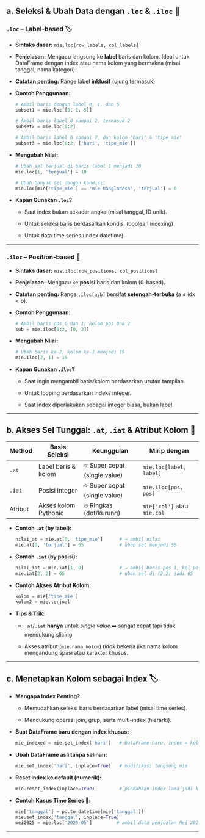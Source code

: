 ## a. Seleksi & Ubah Data dengan `.loc` & `.iloc` 🎯

### `.loc` – Label‑based 🏷️

- **Sintaks dasar:** `mie.loc[row_labels, col_labels]`
    
- **Penjelasan:** Mengacu langsung ke **label** baris dan kolom. Ideal untuk DataFrame dengan index atau nama kolom yang bermakna (misal tanggal, nama kategori).
    
- **Catatan penting:** Range label **inklusif** (ujung termasuk).
    
- **Contoh Penggunaan:**
    
    ```python
    # Ambil baris dengan label 0, 1, dan 5
    subset1 = mie.loc[[0, 1, 5]]
    
    # Ambil baris label 0 sampai 2, termasuk 2
    subset2 = mie.loc[0:2]
    
    # Ambil baris label 0 sampai 2, dan kolom 'hari' & 'tipe_mie'
    subset3 = mie.loc[0:2, ['hari', 'tipe_mie']]
    ```
    
- **Mengubah Nilai:**
    
    ```python
    # Ubah sel terjual di baris label 1 menjadi 10
    mie.loc[1, 'terjual'] = 10
    ```
    
    ```python
    # Ubah banyak sel dengan kondisi:
    mie.loc[mie['tipe_mie'] == 'mie bangladesh', 'terjual'] = 0
    ```
    
- **Kapan Gunakan `.loc`?**
    
    - Saat index bukan sekadar angka (misal tanggal, ID unik).
        
    - Untuk seleksi baris berdasarkan kondisi (boolean indexing).
        
    - Untuk data time series (index datetime).
        

---

### `.iloc` – Position‑based 📍

- **Sintaks dasar:** `mie.iloc[row_positions, col_positions]`
    
- **Penjelasan:** Mengacu ke **posisi** baris dan kolom (0-based).
    
- **Catatan penting:** Range `.iloc[a:b]` bersifat **setengah-terbuka** (a ≤ idx < b).
    
- **Contoh Penggunaan:**
    
    ```python
    # Ambil baris pos 0 dan 1; kolom pos 0 & 2
    sub = mie.iloc[0:2, [0, 2]]
    ```
    
- **Mengubah Nilai:**
    
    ```python
    # Ubah baris ke-2, kolom ke-1 menjadi 15
    mie.iloc[2, 1] = 15
    ```
    
- **Kapan Gunakan `.iloc`?**
    
    - Saat ingin mengambil baris/kolom berdasarkan urutan tampilan.
        
    - Untuk looping berdasarkan indeks integer.
        
    - Saat index diperlakukan sebagai integer biasa, bukan label.
        

---

## b. Akses Sel Tunggal: `.at`, `.iat` & Atribut Kolom 🔑

|Method|Basis Seleksi|Keunggulan|Mirip dengan|
|---|---|---|---|
|`.at`|Label baris & kolom|⭐ Super cepat (single value)|`mie.loc[label, label]`|
|`.iat`|Posisi integer|⭐ Super cepat (single value)|`mie.iloc[pos, pos]`|
|Atribut|Akses kolom Pythonic|🔥 Ringkas (dot/kurung)|`mie['col']` atau `mie.col`|

- **Contoh `.at` (by label):**
    
    ```python
    nilai_at = mie.at[0, 'tipe_mie']      # → ambil nilai
    mie.at[0, 'terjual'] = 55             # ubah sel menjadi 55
    ```
    
- **Contoh `.iat` (by posisi):**
    
    ```python
    nilai_iat = mie.iat[1, 0]             # → ambil baris pos 1, kol pos 0
    mie.iat[2, 2] = 65                    # ubah sel di (2,2) jadi 65
    ```
    
- **Contoh Akses Atribut Kolom:**
    
    ```python
    kolom = mie['tipe_mie']
    kolom2 = mie.terjual
    ```
    
- **Tips & Trik:**
    
    - `.at`/`.iat` **hanya** untuk _single value_ ➡️ sangat cepat tapi tidak mendukung slicing.
        
    - Akses atribut (`mie.nama_kolom`) _tidak_ bekerja jika nama kolom mengandung spasi atau karakter khusus.
        

---

## c. Menetapkan Kolom sebagai Index 🏷️

- **Mengapa Index Penting?**
    
    - Memudahkan seleksi baris berdasarkan label (misal time series).
        
    - Mendukung operasi join, grup, serta multi-index (hierarki).
        
- **Buat DataFrame baru dengan index khusus:**
    
    ```python
    mie_indexed = mie.set_index('hari')   # DataFrame baru, index = kolom 'hari'
    ```
    
- **Ubah DataFrame asli tanpa salinan:**
    
    ```python
    mie.set_index('hari', inplace=True)   # modifikasi langsung mie
    ```
    
- **Reset index ke default (numerik):**
    
    ```python
    mie.reset_index(inplace=True)         # pindahkan index lama jadi kolom
    ```
    
- **Contoh Kasus Time Series 📅:**
    
    ```python
    mie['tanggal'] = pd.to_datetime(mie['tanggal'])
    mie.set_index('tanggal', inplace=True)
    mei2025 = mie.loc['2025-05']         # ambil data penjualan Mei 2025
    ```
    

---
